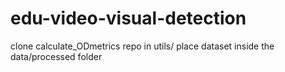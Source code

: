 # edu-video-visual-detection


clone calculate_ODmetrics repo in utils/
place dataset inside the data/processed folder
